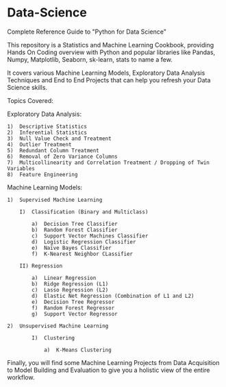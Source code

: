 # Data-Science
Complete Reference Guide to "Python for Data Science"

This repository is a Statistics and Machine Learning Cookbook, providing Hands On Coding overview with Python and popular libraries like Pandas, Numpy, Matplotlib, Seaborn, sk-learn, stats to name a few.

It covers various Machine Learning Models, Exploratory Data Analysis Techniques and End to End Projects that can help you refresh your Data Science skills.


Topics Covered:

Exploratory Data Analysis:

    1)  Descriptive Statistics
    2)  Inferential Statistics
    3)  Null Value Check and Treatment
    4)  Outlier Treatment
    5)  Redundant Column Treatment
    6)  Removal of Zero Variance Columns
    7)  Multicollinearity and Correlation Treatment / Dropping of Twin Variables
    8)  Feature Engineering


Machine Learning Models:

    1)  Supervised Machine Learning

        I)  Classification (Binary and Multiclass)

            a)  Decision Tree Classifier
            b)  Random Forest Classifier
            c)  Support Vector Machines Classifier
            d)  Logistic Regression Classifier
            e)  Naïve Bayes Classifier
            f)  K-Nearest Neighbor CLassifier

        II) Regression

            a)  Linear Regression
            b)  Ridge Regression (L1)
            c)  Lasso Regression (L2)
            d)  Elastic Net Regression (Combination of L1 and L2)
            e)  Decision Tree Regressor
            f)  Random Forest Regressor
            g)  Support Vector Regressor

    2)  Unsupervised Machine Learning

            I)  Clustering

                a)  K-Means Clustering
        
Finally, you will find some Machine Learning Projects from Data Acquisition to Model Building and Evaluation to give you a holistic view of the entire workflow.

